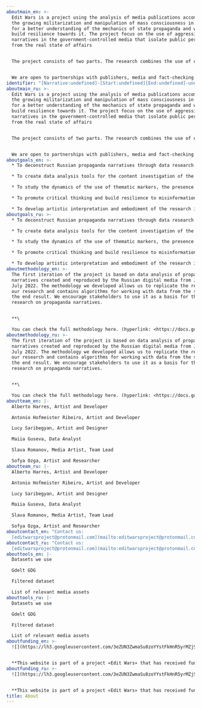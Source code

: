 ```yaml
---
aboutmain_en: >-
  Edit Wars is a project using the analysis of media publications accompanying
  the growing militarization and manipulation of mass consciousness in Russia
  for a better understanding of the mechanics of state propaganda and ways to
  build resilience towards it. The project focus on the use of aggressive
  narratives in the government-controlled media that isolate public perception
  from the real state of affairs


  The project consists of two parts. The research combines the use of quantitative and qualitative methods of working with data from large datasets to draw meaningful conclusions for the presentation. The artistic part of the project aims to put the findings into a multimedia interactive medium. 


  We are open to partnerships with publishers, media and fact-checking organizations.
identifier: "[Narrative:undefined]-[Start:undefined][End:undefined]-undefined"
aboutmain_ru: >-
  Edit Wars is a project using the analysis of media publications accompanying
  the growing militarization and manipulation of mass consciousness in Russia
  for a better understanding of the mechanics of state propaganda and ways to
  build resilience towards it. The project focus on the use of aggressive
  narratives in the government-controlled media that isolate public perception
  from the real state of affairs


  The project consists of two parts. The research combines the use of quantitative and qualitative methods of working with data from large datasets to draw meaningful conclusions for the presentation. The artistic part of the project aims to put the findings into a multimedia interactive medium. 


  We are open to partnerships with publishers, media and fact-checking organizations.
aboutgoals_en: >-
  * To deconstruct Russian propaganda narratives through data research

  * To create data analysis tools for the content investigation of the headlines in Russian online media

  * To study the dynamics of the use of thematic markers, the presence of propaganda narratives in the headlines, as well as the temporal relationship between events and their media coverage

  * To promote critical thinking and build resilience to misinformation and its reproduction.

  * To develop artistic interpretation and embodiment of the research insights to offer new ways of perceiving the material.
aboutgoals_ru: >-
  * To deconstruct Russian propaganda narratives through data research

  * To create data analysis tools for the content investigation of the headlines in Russian online media

  * To study the dynamics of the use of thematic markers, the presence of propaganda narratives in the headlines, as well as the temporal relationship between events and their media coverage

  * To promote critical thinking and build resilience to misinformation and its reproduction.

  * To develop artistic interpretation and embodiment of the research insights to offer new ways of perceiving the material.
aboutmethodology_en: >-
  The first iteration of the project is based on data analysis of propaganda
  narratives created and reproduced by the Russian digital media from January to
  July 2022. The methodology we developed allows us to replicate the results of
  our research and contains algorithms for working with data from the source to
  the end result. We encourage stakeholders to use it as a basis for their own
  research on propaganda narratives.


  **\

  You can check the full methodology here. (hyperlink: <https://docs.google.com/document/d/1C-l0Eehe_5LkzkVgGjkDR78s6Fi4z-BOFgKY5JUEinQ/edit#> )**
aboutmethodology_ru: >-
  The first iteration of the project is based on data analysis of propaganda
  narratives created and reproduced by the Russian digital media from January to
  July 2022. The methodology we developed allows us to replicate the results of
  our research and contains algorithms for working with data from the source to
  the end result. We encourage stakeholders to use it as a basis for their own
  research on propaganda narratives.


  **\

  You can check the full methodology here. (hyperlink: <https://docs.google.com/document/d/1C-l0Eehe_5LkzkVgGjkDR78s6Fi4z-BOFgKY5JUEinQ/edit#> )**
aboutteam_en: |-
  Alberto Harres, Artist and Developer

  Antonio Hofmeister Ribeiro, Artist and Developer

  Lucy Saribegyan, Artist and Designer

  Maiia Guseva, Data Analyst

  Slava Romanov, Media Artist, Team Lead

  Sofya Ozga, Artist and Researcher
aboutteam_ru: |-
  Alberto Harres, Artist and Developer

  Antonio Hofmeister Ribeiro, Artist and Developer

  Lucy Saribegyan, Artist and Designer

  Maiia Guseva, Data Analyst

  Slava Romanov, Media Artist, Team Lead

  Sofya Ozga, Artist and Researcher
aboutcontact_en: "Contact us:
  [editwarsproject@protonmail.com](mailto:editwarsproject@protonmail.com)"
aboutcontact_ru: "Contact us:
  [editwarsproject@protonmail.com](mailto:editwarsproject@protonmail.com)"
abouttools_en: |-
  Datasets we use

  Gdelt GDG

  Filtered dataset

  List of relevant media assets
abouttools_ru: |-
  Datasets we use

  Gdelt GDG

  Filtered dataset

  List of relevant media assets
aboutfunding_en: >-
  ![](https://lh3.googleusercontent.com/3eZUN3ZwmaSu8zoYYstFkHnR5yrMZjSkx9BZeyoIwdrWDwpLOBr4zuWoUmb3XbnwabI8eLykCh-TIS6KKKQCrk85274Cx3a57KIV4yQE2G79CmLEIwoDPkci7xxRy246NVUnjjCf0UNLap57OO222zBbrGbqAmm-hiODHVFRUcsgzaLyAfA7wX-8KQ)


  **This website is part of a project «Edit Wars»‎ that has received funding from the European Union’s Horizon 2020 research and innovation programme (MediaFutures «‎Artist for media»‎) under grant agreement No.  951962**
aboutfunding_ru: >-
  ![](https://lh3.googleusercontent.com/3eZUN3ZwmaSu8zoYYstFkHnR5yrMZjSkx9BZeyoIwdrWDwpLOBr4zuWoUmb3XbnwabI8eLykCh-TIS6KKKQCrk85274Cx3a57KIV4yQE2G79CmLEIwoDPkci7xxRy246NVUnjjCf0UNLap57OO222zBbrGbqAmm-hiODHVFRUcsgzaLyAfA7wX-8KQ)


  **This website is part of a project «Edit Wars»‎ that has received funding from the European Union’s Horizon 2020 research and innovation programme (MediaFutures «‎Artist for media»‎) under grant agreement No.  951962**
title: About
---
```


